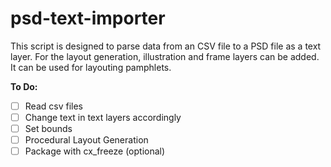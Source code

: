 # psd-text-importer

This script is designed to parse data from an CSV file to a PSD file as a text layer. For the layout generation, illustration and frame layers can be added.
It can be used for layouting pamphlets.

__To Do:__

- [ ] Read csv files 
- [ ] Change text in text layers accordingly
- [ ] Set bounds
- [ ] Procedural Layout Generation
- [ ] Package with cx_freeze (optional)
